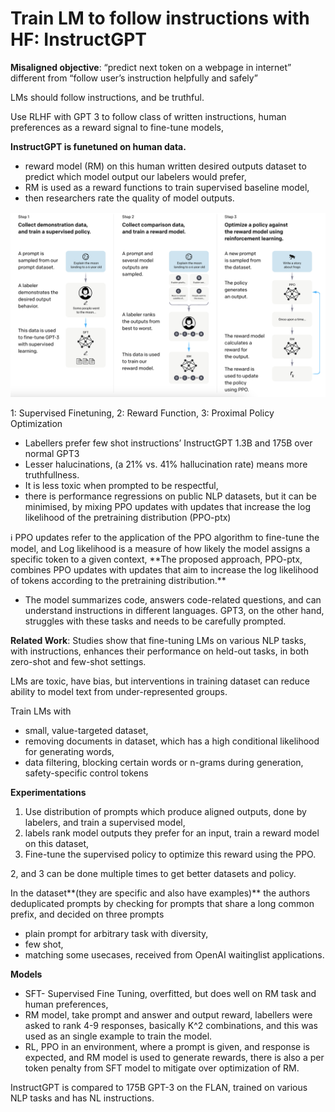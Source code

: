 # Train LM to follow instructions with HF: InstructGPT

**Misaligned objective**: “predict next token on a webpage in internet” different from “follow user’s instruction helpfully and safely”

LMs should follow instructions, and be truthful.

Use RLHF with GPT 3 to follow class of written instructions, human preferences as a reward signal to fine-tune models,

**InstructGPT is funetuned on human data.**

- reward model (RM) on this human written desired outputs dataset to predict which model output our labelers would prefer,
- RM is used as a reward functions to train supervised baseline model,
- then researchers rate the quality of model outputs.

![Untitled](Train%20LM%20to%20follow%20instructions%20with%20HF%20InstructGP%200a75273a3a024c8791d9acf279c5405f/Untitled.png)

1: Supervised Finetuning, 2: Reward Function, 3: Proximal Policy Optimization

- Labellers prefer few shot instructions’ InstructGPT 1.3B and 175B over normal GPT3
- Lesser halucinations,  (a 21% vs. 41% hallucination rate) means more truthfullness.
- It is less toxic when prompted to be respectful,
- there is performance regressions on public NLP datasets, but it can be minimised, by mixing PPO updates with updates that increase the log likelihood of the pretraining distribution (PPO-ptx)

<aside>
ℹ️ PPO updates refer to the application of the PPO algorithm to fine-tune the model, and Log likelihood is a measure of how likely the model assigns a specific token to a given context, **The proposed approach, PPO-ptx, combines PPO updates with updates that aim to increase the log likelihood of tokens according to the pretraining distribution.**

</aside>

- The model summarizes code, answers code-related questions, and can understand instructions in different languages. GPT3, on the other hand, struggles with these tasks and needs to be carefully prompted.

**Related Work**: Studies show that fine-tuning LMs on various NLP tasks, with instructions, enhances their performance on held-out tasks, in both zero-shot and few-shot settings.

LMs are toxic, have bias, but interventions in training dataset can reduce ability to model text from under-represented groups.

Train LMs with

- small, value-targeted dataset,
- removing documents in dataset, which has a high conditional likelihood for generating words,
- data filtering, blocking certain words or n-grams during generation, safety-specific control tokens

**Experimentations**

1. Use distribution of prompts which produce aligned outputs, done by labelers, and train a supervised model,
2. labels rank model outputs they prefer for an input, train a reward model on this dataset,
3. Fine-tune the supervised policy to optimize this reward using the PPO. 

2, and 3 can be done multiple times to get better datasets and policy.

In the dataset**(they are specific and also have examples)** the authors deduplicated prompts by checking for prompts that share a long common prefix, and decided on three prompts

- plain prompt for arbitrary task with diversity,
- few shot,
- matching some usecases, received from OpenAI waitinglist applications.

**Models**

- SFT- Supervised Fine Tuning, overfitted, but does well on RM task and human preferences,
- RM model, take prompt and answer and output reward, labellers were asked to rank 4-9 responses, basically K^2 combinations, and this was used as an single example to train the model.
- RL, PPO in an environment, where a prompt is given, and response is expected, and RM model is used to generate rewards, there is also a per token penalty from SFT model to mitigate over optimization of RM.

InstructGPT is compared to 175B GPT-3 on the FLAN, trained on various NLP tasks and has NL instructions.